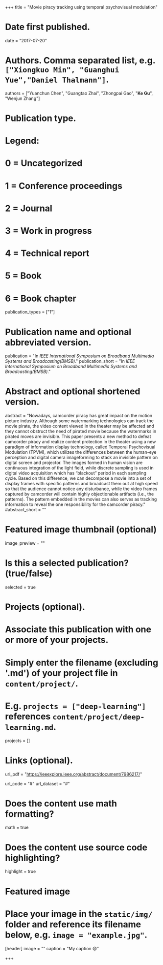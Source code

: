 +++
title = "Movie piracy tracking using temporal psychovisual modulation"

# Date first published.
date = "2017-07-20"

# Authors. Comma separated list, e.g. `["Xiongkuo Min", "Guanghui Yue","Daniel Thalmann"]`.
authors = ["Yuanchun Chen", "Guangtao Zhai", "Zhongpai Gao", "**Ke Gu**", "Wenjun Zhang"]
# Publication type.
# Legend:
# 0 = Uncategorized
# 1 = Conference proceedings
# 2 = Journal
# 3 = Work in progress
# 4 = Technical report
# 5 = Book
# 6 = Book chapter
publication_types = ["1"]

# Publication name and optional abbreviated version.
publication = "In *IEEE International Symposium on Broadband Multimedia Systems and Broadcasting(BMSB)*."
publication_short = "In *IEEE International Symposium on Broadband Multimedia Systems and Broadcasting(BMSB)*."

# Abstract and optional shortened version.
abstract = "Nowadays, camcorder piracy has great impact on the motion picture industry. Although some watermarking technologies can track the movie pirate, the video content viewed in the theater may be affected and they cannot obstruct the need of pirated movie because the watermarks in pirated moves are invisible. This paper presents a new method to defeat camcorder piracy and realize content protection in the theater using a new paradigm of information display technology, called Temporal Psychovisual Modulation (TPVM), which utilizes the differences between the human-eye perception and digital camera imageforming to stack an invisible pattern on digital screen and projector. The images formed in human vision are continuous integration of the light field, while discrete sampling is used in digital video acquisition which has “blackout” period in each sampling cycle. Based on this difference, we can decompose a movie into a set of display frames with specific patterns and broadcast them out at high speed so that the audience cannot notice any disturbance, while the video frames captured by camcorder will contain highly objectionable artifacts (i.e., the patterns). The pattern embedded in the movies can also serves as tracking information to reveal the one responsibility for the camcorder piracy."
#abstract_short = ""

# Featured image thumbnail (optional)
image_preview = ""

# Is this a selected publication? (true/false)
selected = true

# Projects (optional).
#   Associate this publication with one or more of your projects.
#   Simply enter the filename (excluding '.md') of your project file in `content/project/`.
#   E.g. `projects = ["deep-learning"]` references `content/project/deep-learning.md`.
projects = []

# Links (optional).
url_pdf = "https://ieeexplore.ieee.org/abstract/document/7986217/"

url_code = "#"
url_dataset = "#"


# Does the content use math formatting?
math = true

# Does the content use source code highlighting?
highlight = true

# Featured image
# Place your image in the `static/img/` folder and reference its filename below, e.g. `image = "example.jpg"`.
[header]
image = ""
caption = "My caption 😄"

+++
